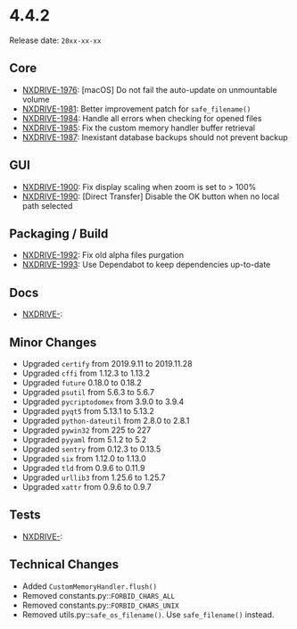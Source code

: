 # 4.4.2

Release date: `20xx-xx-xx`

## Core

- [NXDRIVE-1976](https://jira.nuxeo.com/browse/NXDRIVE-1976): [macOS] Do not fail the auto-update on unmountable volume
- [NXDRIVE-1981](https://jira.nuxeo.com/browse/NXDRIVE-1981): Better improvement patch for `safe_filename()`
- [NXDRIVE-1984](https://jira.nuxeo.com/browse/NXDRIVE-1984): Handle all errors when checking for opened files
- [NXDRIVE-1985](https://jira.nuxeo.com/browse/NXDRIVE-1985): Fix the custom memory handler buffer retrieval
- [NXDRIVE-1987](https://jira.nuxeo.com/browse/NXDRIVE-1987): Inexistant database backups should not prevent backup

## GUI

- [NXDRIVE-1900](https://jira.nuxeo.com/browse/NXDRIVE-1900): Fix display scaling when zoom is set to > 100%
- [NXDRIVE-1990](https://jira.nuxeo.com/browse/NXDRIVE-1990): [Direct Transfer] Disable the OK button when no local path selected

## Packaging / Build

- [NXDRIVE-1992](https://jira.nuxeo.com/browse/NXDRIVE-1992): Fix old alpha files purgation
- [NXDRIVE-1993](https://jira.nuxeo.com/browse/NXDRIVE-1993): Use Dependabot to keep dependencies up-to-date

## Docs

- [NXDRIVE-](https://jira.nuxeo.com/browse/NXDRIVE-):

## Minor Changes

- Upgraded `certify` from 2019.9.11 to 2019.11.28
- Upgraded `cffi` from 1.12.3 to 1.13.2
- Upgraded `future` 0.18.0 to 0.18.2
- Upgraded `psutil` from 5.6.3 to 5.6.7
- Upgraded `pycriptodomex` from 3.9.0 to 3.9.4
- Upgraded `pyqt5` from 5.13.1 to 5.13.2
- Upgraded `python-dateutil` from 2.8.0 to 2.8.1
- Upgraded `pywin32` from 225 to 227
- Upgraded `pyyaml` from 5.1.2 to 5.2
- Upgraded `sentry` from 0.12.3 to 0.13.5
- Upgraded `six` from 1.12.0 to 1.13.0
- Upgraded `tld` from 0.9.6 to 0.11.9
- Upgraded `urllib3` from 1.25.6 to 1.25.7
- Upgraded `xattr` from 0.9.6 to 0.9.7

## Tests

- [NXDRIVE-](https://jira.nuxeo.com/browse/NXDRIVE-):

## Technical Changes

- Added `CustomMemoryHandler.flush()`
- Removed constants.py::`FORBID_CHARS_ALL`
- Removed constants.py::`FORBID_CHARS_UNIX`
- Removed utils.py::`safe_os_filename()`. Use `safe_filename()` instead.
